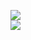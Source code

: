 [![](https://img.shields.io/badge/Made%20With-Github%20Spray-lightgrey.svg?style=for-the-badge&logo=github)](https://github.com/Annihil/github-spray#8241)  
[![](https://i.imgur.com/2DrTn0Z.gif)](https://github.com/Annihil/github-spray)